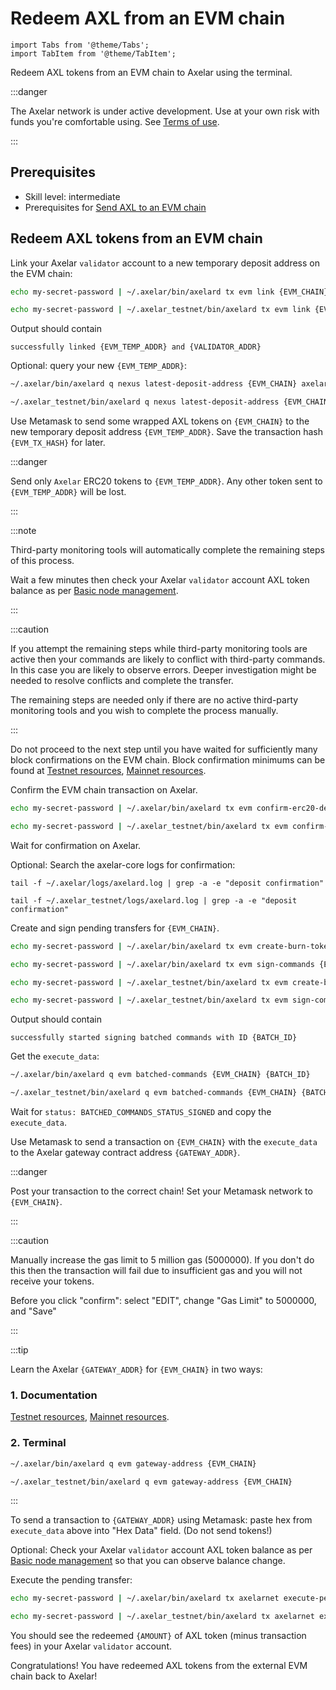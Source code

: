 # Redeem AXL from an EVM chain

```mdx-code-block
import Tabs from '@theme/Tabs';
import TabItem from '@theme/TabItem';
```

Redeem AXL tokens from an EVM chain to Axelar using the terminal.

:::danger

The Axelar network is under active development. Use at your own risk with funds you're comfortable using. See [Terms of use](/terms-of-use).

:::

## Prerequisites

- Skill level: intermediate
- Prerequisites for [Send AXL to an EVM chain](axl-to-evm)

<Tabs groupId="network">
<TabItem value="mainnet" label="Mainnet" default>
</TabItem>
<TabItem value="testnet" label="Testnet">
</TabItem>
</Tabs>

## Redeem AXL tokens from an EVM chain

Link your Axelar `validator` account to a new temporary deposit address on the EVM chain:

<Tabs groupId="network" className='hidden'>
<TabItem value="mainnet" label="Mainnet" default>

```bash
echo my-secret-password | ~/.axelar/bin/axelard tx evm link {EVM_CHAIN} axelarnet {VALIDATOR_ADDR} uaxl --from validator --gas auto --gas-adjustment 1.5 --chain-id axelar-dojo-1 --home ~/.axelar/.core
```

</TabItem>
<TabItem value="testnet" label="Testnet">

```bash
echo my-secret-password | ~/.axelar_testnet/bin/axelard tx evm link {EVM_CHAIN} axelarnet {VALIDATOR_ADDR} uaxl --from validator --gas auto --gas-adjustment 1.5 --chain-id axelar-testnet-lisbon-3 --home ~/.axelar_testnet/.core
```

</TabItem>
</Tabs>

Output should contain

```
successfully linked {EVM_TEMP_ADDR} and {VALIDATOR_ADDR}
```

Optional: query your new `{EVM_TEMP_ADDR}`:

<Tabs groupId="network" className='hidden'>
<TabItem value="mainnet" label="Mainnet" default>

```bash
~/.axelar/bin/axelard q nexus latest-deposit-address {EVM_CHAIN} axelarnet {VALIDATOR_ADDR}
```

</TabItem>
<TabItem value="testnet" label="Testnet">

```bash
~/.axelar_testnet/bin/axelard q nexus latest-deposit-address {EVM_CHAIN} axelarnet {VALIDATOR_ADDR}
```

</TabItem>
</Tabs>

Use Metamask to send some wrapped AXL tokens on `{EVM_CHAIN}` to the new temporary deposit address `{EVM_TEMP_ADDR}`. Save the transaction hash `{EVM_TX_HASH}` for later.

:::danger

Send only `Axelar` ERC20 tokens to `{EVM_TEMP_ADDR}`. Any other token sent to `{EVM_TEMP_ADDR}` will be lost.

:::

:::note

Third-party monitoring tools will automatically complete the remaining steps of this process.

Wait a few minutes then check your Axelar `validator` account AXL token balance as per [Basic node management](/node/basic).

:::

:::caution

If you attempt the remaining steps while third-party monitoring tools are active then your commands are likely to conflict with third-party commands. In this case you are likely to observe errors. Deeper investigation might be needed to resolve conflicts and complete the transfer.

The remaining steps are needed only if there are no active third-party monitoring tools and you wish to complete the process manually.

:::

Do not proceed to the next step until you have waited for sufficiently many block confirmations on the EVM chain. Block confirmation minimums can be found at [Testnet resources](/resources/testnet), [Mainnet resources](/resources/mainnet).

Confirm the EVM chain transaction on Axelar.

<Tabs groupId="network" className='hidden'>
<TabItem value="mainnet" label="Mainnet" default>

```bash
echo my-secret-password | ~/.axelar/bin/axelard tx evm confirm-erc20-deposit {EVM_CHAIN} {EVM_TX_HASH} {AMOUNT} {EVM_TEMP_ADDR} --from validator --gas auto --gas-adjustment 1.5 --chain-id axelar-dojo-1 --home ~/.axelar/.core
```

</TabItem>
<TabItem value="testnet" label="Testnet">

```bash
echo my-secret-password | ~/.axelar_testnet/bin/axelard tx evm confirm-erc20-deposit {EVM_CHAIN} {EVM_TX_HASH} {AMOUNT} {EVM_TEMP_ADDR} --from validator --gas auto --gas-adjustment 1.5 --chain-id axelar-testnet-lisbon-3 --home ~/.axelar_testnet/.core
```

</TabItem>
</Tabs>

Wait for confirmation on Axelar.

Optional: Search the axelar-core logs for confirmation:

<Tabs groupId="network" className='hidden'>
<TabItem value="mainnet" label="Mainnet" default>

```
tail -f ~/.axelar/logs/axelard.log | grep -a -e "deposit confirmation"
```

</TabItem>
<TabItem value="testnet" label="Testnet">

```
tail -f ~/.axelar_testnet/logs/axelard.log | grep -a -e "deposit confirmation"
```

</TabItem>
</Tabs>

Create and sign pending transfers for `{EVM_CHAIN}`.

<Tabs groupId="network" className='hidden'>
<TabItem value="mainnet" label="Mainnet" default>

```bash
echo my-secret-password | ~/.axelar/bin/axelard tx evm create-burn-tokens {EVM_CHAIN} --from validator --chain-id axelar-dojo-1 --home ~/.axelar/.core --gas auto --gas-adjustment 1.5

echo my-secret-password | ~/.axelar/bin/axelard tx evm sign-commands {EVM_CHAIN} --from validator --gas auto --gas-adjustment 1.2 --chain-id axelar-dojo-1 --home ~/.axelar/.core
```

</TabItem>
<TabItem value="testnet" label="Testnet">

```bash
echo my-secret-password | ~/.axelar_testnet/bin/axelard tx evm create-burn-tokens {EVM_CHAIN} --from validator --chain-id axelar-testnet-lisbon-3 --home ~/.axelar_testnet/.core --gas auto --gas-adjustment 1.5

echo my-secret-password | ~/.axelar_testnet/bin/axelard tx evm sign-commands {EVM_CHAIN} --from validator --gas auto --gas-adjustment 1.2 --chain-id axelar-testnet-lisbon-3 --home ~/.axelar_testnet/.core
```

</TabItem>
</Tabs>

Output should contain

```
successfully started signing batched commands with ID {BATCH_ID}
```

Get the `execute_data`:

<Tabs groupId="network" className='hidden'>
<TabItem value="mainnet" label="Mainnet" default>

```bash
~/.axelar/bin/axelard q evm batched-commands {EVM_CHAIN} {BATCH_ID}
```

</TabItem>
<TabItem value="testnet" label="Testnet">

```bash
~/.axelar_testnet/bin/axelard q evm batched-commands {EVM_CHAIN} {BATCH_ID}
```

</TabItem>
</Tabs>

Wait for `status: BATCHED_COMMANDS_STATUS_SIGNED` and copy the `execute_data`.

Use Metamask to send a transaction on `{EVM_CHAIN}` with the `execute_data` to the Axelar gateway contract address `{GATEWAY_ADDR}`.

:::danger

Post your transaction to the correct chain! Set your Metamask network to `{EVM_CHAIN}`.

:::

:::caution

Manually increase the gas limit to 5 million gas (5000000). If you don't do this then the transaction will fail due to insufficient gas and you will not receive your tokens.

Before you click "confirm": select "EDIT", change "Gas Limit" to 5000000, and "Save"

:::

:::tip

Learn the Axelar `{GATEWAY_ADDR}` for `{EVM_CHAIN}` in two ways:

### 1. Documentation

[Testnet resources](/resources/testnet), [Mainnet resources](/resources/mainnet).

### 2. Terminal

<Tabs groupId="network" className='hidden'>
<TabItem value="mainnet" label="Mainnet" default>

```bash
~/.axelar/bin/axelard q evm gateway-address {EVM_CHAIN}
```

</TabItem>
<TabItem value="testnet" label="Testnet">

```bash
~/.axelar_testnet/bin/axelard q evm gateway-address {EVM_CHAIN}
```

</TabItem>
</Tabs>

:::

To send a transaction to `{GATEWAY_ADDR}` using Metamask: paste hex from `execute_data` above into "Hex Data" field. (Do not send tokens!)

Optional: Check your Axelar `validator` account AXL token balance as per [Basic node management](/node/basic) so that you can observe balance change.

Execute the pending transfer:

<Tabs groupId="network" className='hidden'>
<TabItem value="mainnet" label="Mainnet" default>

```bash
echo my-secret-password | ~/.axelar/bin/axelard tx axelarnet execute-pending-transfers --from validator --gas auto --gas-adjustment 1.5 --chain-id axelar-dojo-1 --home ~/.axelar/.core
```

</TabItem>
<TabItem value="testnet" label="Testnet">

```bash
echo my-secret-password | ~/.axelar_testnet/bin/axelard tx axelarnet execute-pending-transfers --from validator --gas auto --gas-adjustment 1.5 --chain-id axelar-testnet-lisbon-3 --home ~/.axelar_testnet/.core
```

</TabItem>
</Tabs>

You should see the redeemed `{AMOUNT}` of AXL token (minus transaction fees) in your Axelar `validator` account.

Congratulations! You have redeemed AXL tokens from the external EVM chain back to Axelar!
